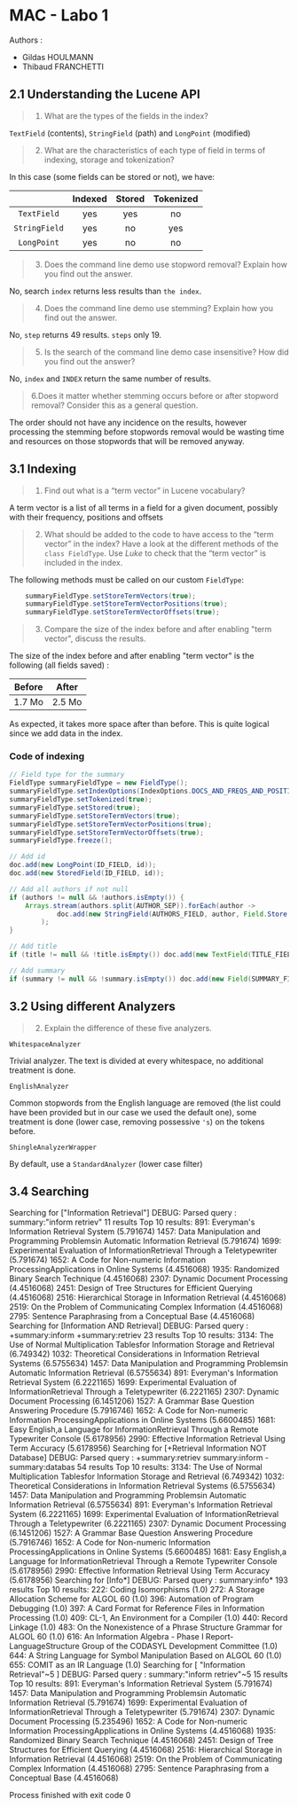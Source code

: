 # MAC - Labo 1

Authors :

- Gildas HOULMANN
- Thibaud FRANCHETTI

## 2.1 Understanding the Lucene API

> 1. What are the types of the fields in the index?

`TextField` (contents), `StringField` (path) and `LongPoint` (modified)

> 2. What are the characteristics of each type of field in terms of indexing, storage and tokenization?

In this case (some fields can be stored or not), we have:

| | Indexed | Stored | Tokenized |
|:-:|:-:|:-:|:-:|
| `TextField` | yes | yes | no |
| `StringField` |  yes | no | yes |
| `LongPoint` | yes | no | no |

> 3. Does the command line demo use stopword removal? Explain how you find out the answer.

No, search `index` returns less results than `the index`.

> 4. Does the command line demo use stemming? Explain how you find out the answer.

No, `step` returns 49 results. `steps` only 19.

> 5. Is the search of the command line demo case insensitive? How did you find out the answer?

No, `index` and `INDEX` return the same number of results.

> 6.Does it matter whether stemming occurs before or after stopword removal? Consider this as a general question.

The order should not have any incidence on the results, however processing the stemming before stopwords removal would be wasting time and resources on those stopwords that will be removed anyway.

## 3.1 Indexing

> 1. Find out what is a “term vector” in Lucene vocabulary?

A term vector is a list of all terms in a field for a given document, possibly with their frequency, positions and offsets

> 2. What should be added to the code to have access to the “term vector” in the index? Have a look at the different methods of the `class FieldType`. Use *Luke* to check that the “term vector” is included in the
index.

The following methods must be called on our custom `FieldType`:

``` Java
    summaryFieldType.setStoreTermVectors(true);
    summaryFieldType.setStoreTermVectorPositions(true);
    summaryFieldType.setStoreTermVectorOffsets(true);
```

> 3. Compare the size of the index before and after enabling "term vector", discuss the results.

The size of the index before and after enabling "term vector" is the following (all fields saved) :

| Before | After |
| :-: | :-: |
| 1.7 Mo | 2.5 Mo |

As expected, it takes more space after than before. This is quite logical since we add data in the index.

### Code of indexing


``` Java
// Field type for the summary
FieldType summaryFieldType = new FieldType();
summaryFieldType.setIndexOptions(IndexOptions.DOCS_AND_FREQS_AND_POSITIONS_AND_OFFSETS);
summaryFieldType.setTokenized(true);
summaryFieldType.setStored(true);
summaryFieldType.setStoreTermVectors(true);
summaryFieldType.setStoreTermVectorPositions(true);
summaryFieldType.setStoreTermVectorOffsets(true);
summaryFieldType.freeze();

// Add id
doc.add(new LongPoint(ID_FIELD, id));
doc.add(new StoredField(ID_FIELD, id));

// Add all authors if not null
if (authors != null && !authors.isEmpty()) {
    Arrays.stream(authors.split(AUTHOR_SEP)).forEach(author ->
            doc.add(new StringField(AUTHORS_FIELD, author, Field.Store.YES)
        );
}

// Add title
if (title != null && !title.isEmpty()) doc.add(new TextField(TITLE_FIELD, title, Field.Store.YES));

// Add summary
if (summary != null && !summary.isEmpty()) doc.add(new Field(SUMMARY_FIELD, summary, summaryFieldType));
```

## 3.2 Using different Analyzers

> 2. Explain the difference of these five analyzers. 

`WhitespaceAnalyzer`

Trivial analyzer. The text is divided at every whitespace, no additional treatment is done.

`EnglishAnalyzer`

Common stopwords from the English language are removed (the list could have been provided but in our case we used the default one), some treatment is done (lower case, removing possessive `'s`) on the tokens before.

`ShingleAnalyzerWrapper`

By default, use a `StandardAnalyzer` (lower case filter)



## 3.4 Searching

Searching for ["Information Retrieval"]
DEBUG: Parsed query : summary:"inform retriev"
11 results
Top 10 results: 
891: Everyman's Information Retrieval System (5.791674)
1457: Data Manipulation and Programming Problemsin Automatic Information Retrieval (5.791674)
1699: Experimental Evaluation of InformationRetrieval Through a Teletypewriter (5.791674)
1652: A Code for Non-numeric Information ProcessingApplications in Online Systems (4.4516068)
1935: Randomized Binary Search Technique (4.4516068)
2307: Dynamic Document Processing (4.4516068)
2451: Design of Tree Structures for Efficient Querying (4.4516068)
2516: Hierarchical Storage in Information Retrieval (4.4516068)
2519: On the Problem of Communicating Complex Information (4.4516068)
2795: Sentence Paraphrasing from a Conceptual Base (4.4516068)
Searching for [Information AND Retrieval]
DEBUG: Parsed query : +summary:inform +summary:retriev
23 results
Top 10 results: 
3134: The Use of Normal Multiplication Tablesfor Information Storage and Retrieval (6.749342)
1032: Theoretical Considerations in Information Retrieval Systems (6.5755634)
1457: Data Manipulation and Programming Problemsin Automatic Information Retrieval (6.5755634)
891: Everyman's Information Retrieval System (6.2221165)
1699: Experimental Evaluation of InformationRetrieval Through a Teletypewriter (6.2221165)
2307: Dynamic Document Processing (6.1451206)
1527: A Grammar Base Question Answering Procedure (5.7916746)
1652: A Code for Non-numeric Information ProcessingApplications in Online Systems (5.6600485)
1681: Easy English,a Language for InformationRetrieval Through a Remote Typewriter Console (5.6178956)
2990: Effective Information Retrieval Using Term Accuracy (5.6178956)
Searching for [+Retrieval Information NOT Database]
DEBUG: Parsed query : +summary:retriev summary:inform -summary:databas
54 results
Top 10 results: 
3134: The Use of Normal Multiplication Tablesfor Information Storage and Retrieval (6.749342)
1032: Theoretical Considerations in Information Retrieval Systems (6.5755634)
1457: Data Manipulation and Programming Problemsin Automatic Information Retrieval (6.5755634)
891: Everyman's Information Retrieval System (6.2221165)
1699: Experimental Evaluation of InformationRetrieval Through a Teletypewriter (6.2221165)
2307: Dynamic Document Processing (6.1451206)
1527: A Grammar Base Question Answering Procedure (5.7916746)
1652: A Code for Non-numeric Information ProcessingApplications in Online Systems (5.6600485)
1681: Easy English,a Language for InformationRetrieval Through a Remote Typewriter Console (5.6178956)
2990: Effective Information Retrieval Using Term Accuracy (5.6178956)
Searching for [Info*]
DEBUG: Parsed query : summary:info*
193 results
Top 10 results: 
222: Coding Isomorphisms (1.0)
272: A Storage Allocation Scheme for ALGOL 60 (1.0)
396: Automation of Program  Debugging (1.0)
397: A Card Format for Reference Files in Information Processing (1.0)
409: CL-1, An Environment for a Compiler (1.0)
440: Record Linkage (1.0)
483: On the Nonexistence of a Phrase Structure Grammar for ALGOL 60 (1.0)
616: An Information Algebra - Phase I Report-LanguageStructure Group of the CODASYL Development Committee (1.0)
644: A String Language for Symbol Manipulation Based on ALGOL 60 (1.0)
655: COMIT as an IR Language (1.0)
Searching for [ "Information Retrieval"~5 ]
DEBUG: Parsed query : summary:"inform retriev"~5
15 results
Top 10 results: 
891: Everyman's Information Retrieval System (5.791674)
1457: Data Manipulation and Programming Problemsin Automatic Information Retrieval (5.791674)
1699: Experimental Evaluation of InformationRetrieval Through a Teletypewriter (5.791674)
2307: Dynamic Document Processing (5.235496)
1652: A Code for Non-numeric Information ProcessingApplications in Online Systems (4.4516068)
1935: Randomized Binary Search Technique (4.4516068)
2451: Design of Tree Structures for Efficient Querying (4.4516068)
2516: Hierarchical Storage in Information Retrieval (4.4516068)
2519: On the Problem of Communicating Complex Information (4.4516068)
2795: Sentence Paraphrasing from a Conceptual Base (4.4516068)

Process finished with exit code 0
